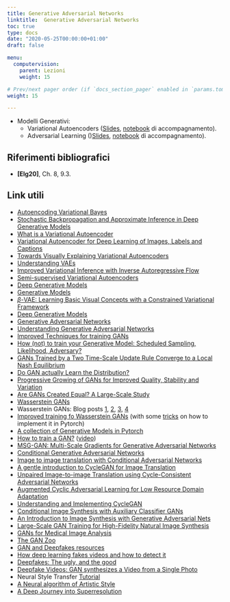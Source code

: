 ```yaml
---
title: Generative Adversarial Networks
linktitle:  Generative Adversarial Networks
toc: true
type: docs
date: "2020-05-25T00:00:00+01:00"
draft: false

menu:
  computervision:
    parent: Lezioni
    weight: 15

# Prev/next pager order (if `docs_section_pager` enabled in `params.toml`)
weight: 15

---
```


-  Modelli Generativi: 
   -  Variational Autoencoders ([Slides](../pdf/10.Generative_models_VAE.pdf), [notebook](https://github.com/gmanco/cv_notebooks/blob/master/11.Generative_models.ipynb) di accompagnamento).
   -  Adversarial Learning ()[Slides](../pdf/11.Generative_models_GAN.pdf), [notebook](https://github.com/gmanco/cv_notebooks/blob/master/12.GAN.ipynb) di accompagnamento).

## Riferimenti bibliografici

- **[Elg20]**, Ch. 8, 9.3.

## Link utili

- [Autoencoding Variational Bayes](https://arxiv.org/abs/1312.6114)
- [Stochastic Backpropagation and Approximate Inference in Deep Generative Models](https://arxiv.org/abs/1401.4082)
- [What is a Variational Autoencoder](https://jaan.io/what-is-variational-autoencoder-vae-tutorial/)
- [Variational Autoencoder for Deep Learning of Images, Labels and Captions](https://papers.nips.cc/paper/6528-variational-autoencoder-for-deep-learning-of-images-labels-and-captions.pdf)
- [Towards Visually Explaining Variational Autoencoders](https://arxiv.org/pdf/1911.07389.pdf)
- [Understanding VAEs](https://towardsdatascience.com/understanding-variational-autoencoders-vaes-f70510919f73)
- [Improved Variational Inference with Inverse Autoregressive Flow](https://arxiv.org/abs/1606.04934)
- [Semi-supervised Variational Autoencoders](https://gmanco.github.io/post/on-semisupervised-vae/)
- [Deep Generative Models](https://deepgenerativemodels.github.io/)
- [Generative Models](https://openai.com/blog/generative-models/)
- [$\beta$-VAE: Learning Basic Visual Concepts with a Constrained Variational Framework](https://openreview.net/pdf?id=Sy2fzU9gl)
- [Deep Generative Models](https://deepgenerativemodels.github.io/)
- [Generative Adversarial Networks](https://arxiv.org/abs/1406.2661)
- [Understanding Generative Adversarial Networks](https://danieltakeshi.github.io/2017/03/05/understanding-generative-adversarial-networks/)
- [Improved Techniques for training GANs](https://arxiv.org/pdf/1606.03498.pdf)
- [How (not) to train your Generative Model: Scheduled Sampling, Likelihood, Adversary?](https://arxiv.org/abs/1511.05101)
- [GANs Trained by a Two Time-Scale Update Rule Converge to a Local Nash Equilibrium](http://arxiv.org/abs/1706.08500)
- [Do GAN actually Learn the Distribution?](https://arxiv.org/pdf/1706.08224v2.pdf)
- [Progressive Growing of GANs for Improved Quality, Stability and Variation](https://arxiv.org/pdf/1710.10196.pdf)
- [Are GANs Created Equal? A Large-Scale Study](https://arxiv.org/abs/1711.10337)
- [Wasserstein GANs](https://arxiv.org/pdf/1701.07875.pdf)
- Wasserstein GANs: Blog posts [1](https://medium.com/@jonathan_hui/gan-wasserstein-gan-wgan-gp-6a1a2aa1b490), [2](https://www.depthfirstlearning.com/2019/WassersteinGAN), [3](https://lilianweng.github.io/lil-log/2017/08/20/from-GAN-to-WGAN.html), [4](http://lernapparat.de/improved-wasserstein-gan/)
- [Improved training fo Wasserstein GANs](http://papers.nips.cc/paper/7159-improved-training-of-wasserstein-gans) (with some [tricks](https://github.com/t-vi/pytorch-tvmisc/blob/master/wasserstein-distance/Semi-Improved_Training_of_Wasserstein_GAN.ipynb) on how to implement it in Pytorch)
- [A collection of Generative Models in Pytorch](https://github.com/znxlwm/pytorch-generative-model-collections)
- [How to train a GAN?](https://github.com/soumith/ganhacks) ([video](https://www.youtube.com/watch?v=Qc1F3-Rblbw))
- [MSG-GAN: Multi-Scale Gradients for Generative Adversarial Networks](https://arxiv.org/pdf/1903.06048.pdf) 
- [Conditional Generative Adversarial Networks](https://arxiv.org/abs/1411.1784)
- [Image to image translation with Conditional Adversarial Networks](https://arxiv.org/abs/1611.07004)
- [A gentle introduction to CycleGAN for Image Translation](https://towardsdatascience.com/a-gentle-introduction-to-cycle-consistent-adversarial-networks-6731c8424a87)
- [Unpaired Image-to-image Translation using Cycle-Consistent Adversarial Networks](https://arxiv.org/abs/1703.10593)
- [Augmented Cyclic Adversarial Learning for Low Resource Domain Adaptation](https://arxiv.org/pdf/1807.00374.pdf)
- [Understanding and Implementing CycleGAN](https://hardikbansal.github.io/CycleGANBlog/)
- [Conditional Image Synthesis with Auxiliary Classifier GANs](https://arxiv.org/pdf/1610.09585.pdf)
- [An Introduction to Image Synthesis with Generative Adversarial Nets](https://arxiv.org/pdf/1803.04469.pdf)
- [Large-Scale GAN Training for High-Fidelity Natural Image Synthesis](https://arxiv.org/pdf/1809.11096.pdf)
- [GANs for Medical Image Analysis](https://arxiv.org/pdf/1809.06222.pdf)
- [The GAN Zoo](https://github.com/hindupuravinash/the-gan-zoo)
- [GAN and Deepfakes resources](https://www.kaggle.com/c/deepfake-detection-challenge/discussion/121313)
- [How deep learning fakes videos and how to detect it](https://medium.com/@jonathan_hui/how-deep-learning-fakes-videos-deepfakes-and-how-to-detect-it-c0b50fbf7cb9)
- [Deepfakes: The ugly, and the good](https://towardsdatascience.com/deepfakes-the-ugly-and-the-good-49115643d8dd)
- [Deepfake Videos: GAN synthesizes a Video from a Single Photo](https://neurohive.io/en/news/deepfake-videos-gan-sythesizes-a-video-from-a-single-photo/)
- Neural Style Transfer [Tutorial]([https://towardsdatascience.com/neural-style-transfer-tutorial-part-1-f5cd3315fa7f)
- [A Neural algorithm of Artistic Style](https://arxiv.org/pdf/1508.06576.pdf)
- [A Deep Journey into Superresolution](https://dl.acm.org/doi/abs/10.1145/3390462)

